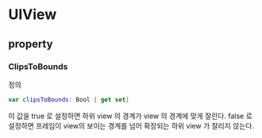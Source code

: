 # UIView

## property 

### ClipsToBounds
정의
```swift
var clipsToBounds: Bool { get set} 
```

이 값을 true 로 설정하면 하위 view 의 경계가 view 의 경계에 맞게 잘린다. false 로 설정하면 프레임이 view의 보이는 경계를 넘어 확장되는 하위 view 가 잘리지 않는다. 
